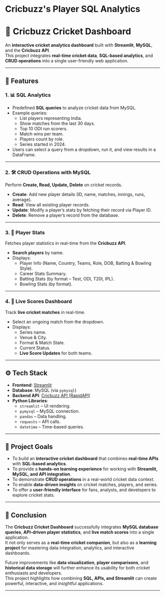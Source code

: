 # Cricbuzz's  Player SQL Analytics

# 🏏 Cricbuzz Cricket Dashboard  

An **interactive cricket analytics dashboard** built with **Streamlit**, **MySQL**, and the **Cricbuzz API**.  
This project integrates **real-time cricket data**, **SQL-based analytics**, and **CRUD operations** into a single user-friendly web application.  

---

## 🚀 Features  

### 1. 📊 SQL Analytics  
- Predefined **SQL queries** to analyze cricket data from MySQL.  
- Example queries:  
  - List players representing India.  
  - Show matches from the last 30 days.  
  - Top 10 ODI run scorers.  
  - Match wins per team.  
  - Players count by role.  
  - Series started in 2024.  
- Users can select a query from a dropdown, run it, and view results in a DataFrame.  

---

### 2. 🛠️ CRUD Operations with MySQL  
Perform **Create, Read, Update, Delete** on cricket records.  

- **Create**: Add new player details (ID, name, matches, innings, runs, average).  
- **Read**: View all existing player records.  
- **Update**: Modify a player’s stats by fetching their record via Player ID.  
- **Delete**: Remove a player’s record from the database.  

---

### 3. 📌 Player Stats  
Fetches player statistics in real-time from the **Cricbuzz API**.  

- **Search players** by name.  
- Displays:  
  - Player Info (Name, Country, Teams, Role, DOB, Batting & Bowling Style).  
  - Career Stats Summary.  
  - Batting Stats (by format – Test, ODI, T20I, IPL).  
  - Bowling Stats (by format).  

---

### 4. 🏏 Live Scores Dashboard  
Track **live cricket matches** in real-time.  

- Select an ongoing match from the dropdown.  
- Displays:  
  - Series name.  
  - Venue & City.  
  - Format & Match State.  
  - Current Status.  
  - **Live Score Updates** for both teams.  

---

## ⚙️ Tech Stack  

- **Frontend**: [Streamlit](https://streamlit.io/)  
- **Database**: MySQL (via `pymysql`)  
- **Backend API**: [Cricbuzz API (RapidAPI)](https://rapidapi.com/)  
- **Python Libraries**:  
  - `streamlit` – UI rendering.  
  - `pymysql` – MySQL connection.  
  - `pandas` – Data handling.  
  - `requests` – API calls.  
  - `datetime` – Time-based queries.  


---

## 🎯 Project Goals  

- To build an **interactive cricket dashboard** that combines **real-time APIs** with **SQL-based analytics**.  
- To provide a **hands-on learning experience** for working with **Streamlit, MySQL, and API integration**.  
- To demonstrate **CRUD operations** in a real-world cricket data context.  
- To enable **data-driven insights** on cricket matches, players, and series.  
- To offer a **user-friendly interface** for fans, analysts, and developers to explore cricket stats.  

---

## 📝 Conclusion  

The **Cricbuzz Cricket Dashboard** successfully integrates **MySQL database queries**, **API-driven player statistics**, and **live match scores** into a single application.  
It not only serves as a **real-time cricket companion**, but also as a **learning project** for mastering data integration, analytics, and interactive dashboards.  

Future improvements like **data visualization**, **player comparisons**, and **historical data storage** will further enhance its usability for both cricket enthusiasts and developers.  
This project highlights how combining **SQL, APIs, and Streamlit** can create powerful, interactive, and insightful applications.  

---










